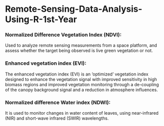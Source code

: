 # Remote-Sensing-Data-Analysis-Using-R-1st-Year

### Normalized Difference Vegetation Index (NDVI): 
Used to analyze remote sensing measurements from a space platform, and assess whether the target being observed is live green vegetation
or not.

### Enhanced vegetation index (EVI): 
The enhanced vegetation index (EVI) is an ‘optimized’ vegetation index designed to enhance the vegetation signal with improved sensitivity
in high biomass regions and improved vegetation monitoring through a de-coupling of the canopy background signal and a reduction in 
atmosphere influences.

### Normalized difference Water index (NDWI): 
It is used to monitor changes in water content of leaves, using near-infrared (NIR) and short-wave infrared (SWIR) wavelengths.
